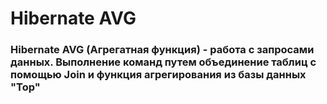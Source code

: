 # Hibernate AVG
### Hibernate AVG (Агрегатная функция) - работа с запросами данных. Выполнение команд путем объединение таблиц с помощью Join и функция агрегирования из базы данных "Top"
